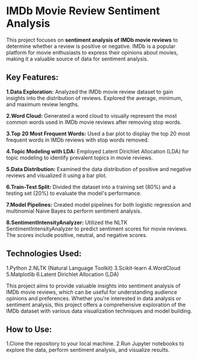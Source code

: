 # IMDb Movie Review Sentiment Analysis

This project focuses on **sentiment analysis of IMDb movie reviews** to determine whether a review is positive or negative. IMDb is a popular platform for movie enthusiasts to express their opinions about movies, making it a valuable source of data for sentiment analysis.

## Key Features:

**1.Data Exploration:** Analyzed the IMDb movie review dataset to gain insights into the distribution of reviews. Explored the average, minimum, and maximum review lengths.

**2.Word Cloud:** Generated a word cloud to visually represent the most common words used in IMDb movie reviews after removing stop words.

**3.Top 20 Most Frequent Words:** Used a bar plot to display the top 20 most frequent words in IMDb reviews with stop words removed.

**4.Topic Modeling with LDA:** Employed Latent Dirichlet Allocation (LDA) for topic modeling to identify prevalent topics in movie reviews.

**5.Data Distribution:** Examined the data distribution of positive and negative reviews and visualized it using a bar plot.

**6.Train-Test Split:** Divided the dataset into a training set (80%) and a testing set (20%) to evaluate the model's performance.

**7.Model Pipelines:** Created model pipelines for both logistic regression and multinomial Naive Bayes to perform sentiment analysis.

**8.SentimentIntensityAnalyzer:** Utilized the NLTK SentimentIntensityAnalyzer to predict sentiment scores for movie reviews. The scores include positive, neutral, and negative scores.

## Technologies Used:
1.Python
2.NLTK (Natural Language Toolkit)
3.Scikit-learn
4.WordCloud
5.Matplotlib
6.Latent Dirichlet Allocation (LDA)

This project aims to provide valuable insights into sentiment analysis of IMDb movie reviews, which can be useful for understanding audience opinions and preferences. Whether you're interested in data analysis or sentiment analysis, this project offers a comprehensive exploration of the IMDb dataset with various data visualization techniques and model building.

## How to Use:
1.Clone the repository to your local machine.
2.Run Jupyter notebooks to explore the data, perform sentiment analysis, and visualize results.
